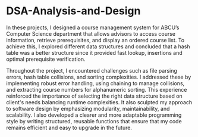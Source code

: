 # DSA-Analysis-and-Design
In these projects, I designed a course management system for ABCU’s Computer Science department that allows advisors to access course information, retrieve prerequisites, and display an ordered course list. To achieve this, I explored different data structures and concluded that a hash table was a better structure since it provided fast lookup, insertions and optimal prerequisite verification.

Throughout the project, I encountered challenges such as file parsing errors, hash table collisions, and sorting complexities. I addressed these by implementing robust error handling, using chaining to manage collisions, and extracting course numbers for alphanumeric sorting. This experience reinforced the importance of selecting the right data structure based on client's needs balancing runtime complexities. It also sculpted my approach to software design by emphasizing modularity, maintainability, and scalability. I also developed a clearer and more adaptable programming style by writing structured, reusable functions that ensure that my code remains efficient and easy to upgrade in the future.
